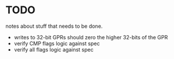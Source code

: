 # TODO
notes about stuff that needs to be done.

- writes to 32-bit GPRs should zero the higher 32-bits of the GPR
- verify CMP flags logic against spec
- verify all flags logic against spec
